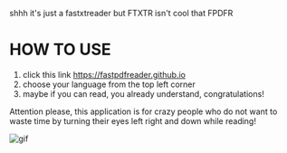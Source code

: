 shhh it's just a fastxtreader but FTXTR isn't cool that FPDFR
# HOW TO USE

1. click this link https://fastpdfreader.github.io
2. choose your language from the top left corner
3. maybe if you can read, you already understand, congratulations!

Attention please, this application is for crazy people who do not want to waste time by turning their eyes left right and down while reading!

![gif](https://github.com/zerodamp/FPDFRR/assets/124603911/745966dc-edd3-466c-87f4-d6422d441621)

